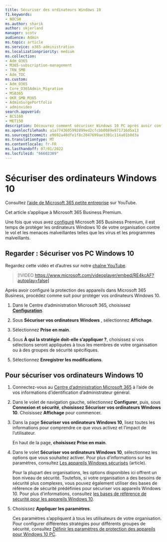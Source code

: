```yaml
---
title: Sécuriser des ordinateurs Windows 10
f1.keywords:
- NOCSH
ms.author: sharik
author: skjerland
manager: scotv
audience: Admin
ms.topic: article
ms.service: o365-administration
ms.localizationpriority: medium
ms.collection:
- Adm_O365
- M365-subscription-management
- TRN_SMB
- Adm_TOC
ms.custom:
- Adm_O365
- Core_O365Admin_Migration
- MSB365
- OKR_SMB_M365
- AdminSurgePortfolio
- adminvideo
search.appverid:
- BCS160
- MET150
description: Découvrez comment sécuriser Windows 10 PC après avoir configuré Microsoft 365 Business Premium.
ms.openlocfilehash: a1a7743605992899ed2cfcbb0089e971716d5a13
ms.sourcegitcommit: e9692a40dfe1f8c2047699ae3301c114a01b0d3a
ms.translationtype: MT
ms.contentlocale: fr-FR
ms.lasthandoff: 07/01/2022
ms.locfileid: "66602389"
---
```

# <a name="secure-windows-10-computers"></a>Sécuriser des ordinateurs Windows 10

Consultez [l’aide de Microsoft 365 petite entreprise](https://go.microsoft.com/fwlink/?linkid=2197659) sur YouTube.

Cet article s’applique à Microsoft 365 Business Premium.

Une fois que vous avez [configuré](/microsoft-365/business-premium/m365bp-setup) Microsoft 365 Business Premium, il est temps de protéger les ordinateurs Windows 10 de votre organisation contre le vol et les menaces malveillantes telles que les virus et les programmes malveillants.

## <a name="watch-secure-your-windows-10-pcs"></a>Regarder : Sécuriser vos PC Windows 10

Regardez cette vidéo et d’autres sur notre [chaîne YouTube](https://go.microsoft.com/fwlink/?linkid=2198200).

> [!VIDEO https://www.microsoft.com/videoplayer/embed/RE4kcAF?autoplay=false]

Après avoir configuré la protection des appareils dans Microsoft 365 Business, procédez comme suit pour protéger vos ordinateurs Windows 10.

1. Dans le Centre d’administration Microsoft 365, choisissez <a href="https://go.microsoft.com/fwlink/p/?linkid=2171997" target="_blank">**Configuration**</a>.

2. Sous  **Sécuriser vos ordinateurs Windows** , sélectionnez  **Affichage**.

3. Sélectionnez  **Prise en main**.

4. Sous **À qui la stratégie doit-elle s’appliquer ?**, choisissez si vos sélections seront appliquées à tous les membres de votre organisation ou à des groupes de sécurité spécifiques.

5. Sélectionnez  **Enregistrer les modifications**.

## <a name="to-secure-your-windows-10-computers"></a>Pour sécuriser vos ordinateurs Windows 10

1. Connectez-vous au [Centre d’administration Microsoft 365](https://admin.microsoft.com) à l’aide de vos informations d’identification d’administrateur général. 

2. Dans le volet de navigation gauche, sélectionnez **Configurer**, puis, sous **Connexion et sécurité**, **choisissez Sécuriser vos ordinateurs Windows 10**. Choisissez **Affichage** pour commencer.

3. Dans la page **Sécuriser vos ordinateurs Windows 10**, lisez toutes les informations pour comprendre ce que vous activez et l’impact de l’utilisateur.

    En haut de la page, **choisissez Prise en main**.

4. Dans le volet **Sécuriser vos ordinateurs Windows 10**, sélectionnez les options que vous souhaitez activer. Pour plus d’informations sur les paramètres, consultez [Les appareils Windows sécurisés](../../business-premium/m365bp-secure-windows-devices.md) (article). 
    
    Pour la plupart des organisations, les options disponibles ici offrent un bon niveau de sécurité. Toutefois, si votre organisation a des besoins de sécurité plus complexes, vous pouvez également utiliser des bases de référence de sécurité prédéfinies pour sécuriser vos appareils Windows 10. Pour plus d’informations, consultez [les bases de référence de sécurité pour les appareils Windows 10](/mem/intune/protect/security-baselines).   

5. Choisissez **Appliquer les paramètres**.

    Ces paramètres s’appliquent à tous les utilisateurs de votre organisation. Pour configurer différentes stratégies pour différents groupes de sécurité, consultez [Définir les paramètres de protection des appareils pour Windows 10 PC](../../business-premium/m365bp-protection-settings-for-windows-10-devices.md).

